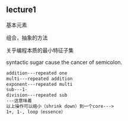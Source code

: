## lecture1

基本元素

组合，抽象的方法

关乎编程本质的最小特征子集

syntactic sugar cause the cancer of semicolon.

```xml
addition---repeated one
multi---repeated addition
exponent---repeated multi
sub---1-
division---repeated sub
---这意味着
以上操作可以缩小（shrink down）到一个core--->
1+, 1-, loop（essence）
```



